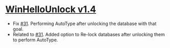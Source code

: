 ﻿# [WinHelloUnlock v1.4](https://github.com/Angelelz/WinHelloUnlock/releases/tag/v1.4)

- Fix [#31](https://github.com/Angelelz/WinHelloUnlock/issues/31). Performing AutoType after unlocking the database with that goal.
- Related to [#31](https://github.com/Angelelz/WinHelloUnlock/issues/31). Added option to Re-lock databases after unlocking them to perform AutoType.